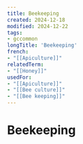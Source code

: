 ```yaml
---
title: Beekeeping
created: 2024-12-18
modified: 2024-12-22
tags:
- gccommon
longTitle: 'Beekeeping'
french:
- "[[Apiculture]]"
relatedTerm:
- "[[Honey]]"
usedFor:
- "[[Apiculture]]"
- "[[Bee culture]]"
- "[[Bee keeping]]"
---
```

# Beekeeping
